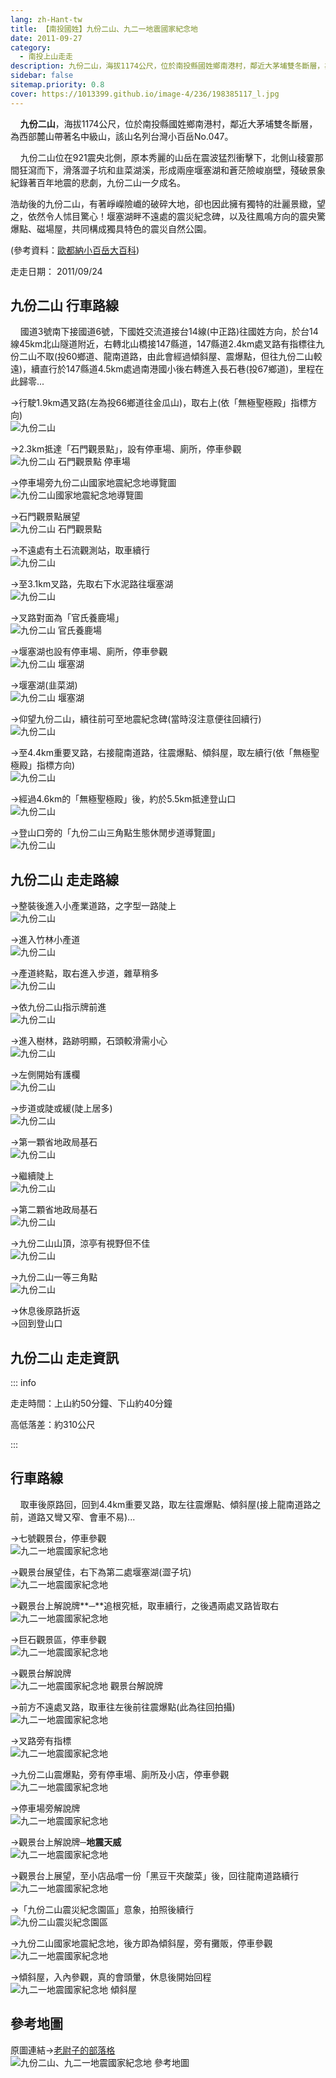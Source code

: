 ```yaml
---
lang: zh-Hant-tw
title: 【南投國姓】九份二山、九二一地震國家紀念地
date: 2011-09-27
category: 
  - 南投上山走走
description: 九份二山，海拔1174公尺，位於南投縣國姓鄉南港村，鄰近大茅埔雙冬斷層，為西部麓山帶著名中級山，該山名列台灣小百岳No.047。 九份二山位在921震央北側，原本秀麗的山岳在震波猛烈衝擊下，北側山稜霎那間狂瀉而下，滑落澀子坑和韭菜湖溪，形成兩座堰塞湖和蒼茫險峻崩壁，殘破景象紀錄著百年地震的悲劇，九份二山一夕成名。
sidebar: false
sitemap.priority: 0.8
cover: https://1013399.github.io/image-4/236/198385117_l.jpg
---
```


    **九份二山**，海拔1174公尺，位於南投縣國姓鄉南港村，鄰近大茅埔雙冬斷層，為西部麓山帶著名中級山，該山名列台灣小百岳No.047。  

    九份二山位在921震央北側，原本秀麗的山岳在震波猛烈衝擊下，北側山稜霎那間狂瀉而下，滑落澀子坑和韭菜湖溪，形成兩座堰塞湖和蒼茫險峻崩壁，殘破景象紀錄著百年地震的悲劇，九份二山一夕成名。

浩劫後的九份二山，有著崢嶸險巇的破碎大地，卻也因此擁有獨特的壯麗景緻，望之，依然令人怵目驚心！堰塞湖畔不遠處的震災紀念碑，以及往鳳鳴方向的震央驚爆點、磁場屋，共同構成獨具特色的震災自然公園。

(參考資料：[歐都納小百岳大百科](http://www.taiwan100mt.com/mountain.php?mountain=47))

走走日期： 2011/09/24

## 九份二山 行車路線
    國道3號南下接國道6號，下國姓交流道接台14線(中正路)往國姓方向，於台14線45km北山隧道附近，右轉北山橋接147縣道，147縣道2.4km處叉路有指標往九份二山不取(投60鄉道、龍南道路，由此會經過傾斜屋、震爆點，但往九份二山較遠)，續直行於147縣道4.5km處過南港國小後右轉進入長石巷(投67鄉道)，里程在此歸零...  

→行駛1.9km遇叉路(左為投66鄉道往金瓜山)，取右上(依「無極聖極殿」指標方向)  
![九份二山](https://1013399.github.io/image-4/236/198385101_l.jpg)

→2.3km抵達「石門觀景點」，設有停車場、廁所，停車參觀  
![九份二山 石門觀景點 停車場](https://1013399.github.io/image-4/236/198385102_l.jpg)

→停車場旁九份二山國家地震紀念地導覽圖  
![九份二山國家地震紀念地導覽圖](https://1013399.github.io/image-4/236/198385105_l.jpg)

→石門觀景點展望  
![九份二山 石門觀景點](https://1013399.github.io/image-4/236/198385107_l.jpg)

→不遠處有土石流觀測站，取車續行  
![九份二山](https://1013399.github.io/image-4/236/198385110_l.jpg)

→至3.1km叉路，先取右下水泥路往堰塞湖  
![九份二山](https://1013399.github.io/image-4/236/198385111_l.jpg)

→叉路對面為「官氏養鹿場」  
![九份二山 官氏養鹿場](https://1013399.github.io/image-4/236/198385113_l.jpg)

→堰塞湖也設有停車場、廁所，停車參觀  
![九份二山 堰塞湖](https://1013399.github.io/image-4/236/198385124_l.jpg)

→堰塞湖(韭菜湖)  
![九份二山 堰塞湖](https://1013399.github.io/image-4/236/198385117_l.jpg)

→仰望九份二山，續往前可至地震紀念碑(當時沒注意便往回續行)  
![九份二山](https://1013399.github.io/image-4/236/198385128_l.jpg)

→至4.4km重要叉路，右接龍南道路，往震爆點、傾斜屋，取左續行(依「無極聖極殿」指標方向)  
![九份二山](https://1013399.github.io/image-4/236/198385130_l.jpg)

→經過4.6km的「無極聖極殿」後，約於5.5km抵達登山口  
![九份二山](https://1013399.github.io/image-4/236/198385136_l.jpg)

→登山口旁的「九份二山三角點生態休閒步道導覽圖」  
![九份二山](https://1013399.github.io/image-4/236/198385168_l.jpg)  

## 九份二山 走走路線
→整裝後進入小產業道路，之字型一路陡上  
![九份二山](https://1013399.github.io/image-4/236/198385139_l.jpg)

→進入竹林小產道  
![九份二山](https://1013399.github.io/image-4/236/198385141_l.jpg)

→產道終點，取右進入步道，雜草稍多  
![九份二山](https://1013399.github.io/image-4/236/198385144_l.jpg)

→依九份二山指示牌前進  
![九份二山](https://1013399.github.io/image-4/236/198385147_l.jpg)

→進入樹林，路跡明顯，石頭較滑需小心  
![九份二山](https://1013399.github.io/image-4/236/198385150_l.jpg)

→左側開始有護欄  
![九份二山](https://1013399.github.io/image-4/236/198385152_l.jpg)

→步道或陡或緩(陡上居多)  
![九份二山](https://1013399.github.io/image-4/236/198385155_l.jpg)

→第一顆省地政局基石  
![九份二山](https://1013399.github.io/image-4/236/198385157_l.jpg)

→繼續陡上  
![九份二山](https://1013399.github.io/image-4/236/198385159_l.jpg)

→第二顆省地政局基石  
![九份二山](https://1013399.github.io/image-4/236/198385161_l.jpg)

→九份二山山頂，涼亭有視野但不佳  
![九份二山](https://1013399.github.io/image-4/236/198385162_l.jpg)

→九份二山一等三角點  
![九份二山](https://1013399.github.io/image-4/236/198385165_l.jpg)  

→休息後原路折返  
→回到登山口

## 九份二山 走走資訊

::: info

走走時間：上山約50分鐘、下山約40分鐘

高低落差：約310公尺

:::

## 行車路線
    取車後原路回，回到4.4km重要叉路，取左往震爆點、傾斜屋(接上龍南道路之前，道路又彎又窄、會車不易)...  

→七號觀景台，停車參觀  
![九二一地震國家紀念地](https://1013399.github.io/image-4/236/198385170_l.jpg)

→觀景台展望佳，右下為第二處堰塞湖(澀子坑)  
![九二一地震國家紀念地](https://1013399.github.io/image-4/236/198385172_l.jpg)

→觀景台上解說牌**─**追根究柢，取車續行，之後遇兩處叉路皆取右  
![九二一地震國家紀念地](https://1013399.github.io/image-4/236/198385174_l.jpg)

→巨石觀景區，停車參觀  
![九二一地震國家紀念地](https://1013399.github.io/image-4/236/198385176_l.jpg)

→觀景台解說牌  
![九二一地震國家紀念地 觀景台解說牌](https://1013399.github.io/image-4/236/198385177_l.jpg)

→前方不遠處叉路，取車往左後前往震爆點(此為往回拍攝)  
![九二一地震國家紀念地](https://1013399.github.io/image-4/236/198385178_l.jpg)

→叉路旁有指標  
![九二一地震國家紀念地](https://1013399.github.io/image-4/236/198385180_l.jpg)

→九份二山震爆點，旁有停車場、廁所及小店，停車參觀  
![九二一地震國家紀念地](https://1013399.github.io/image-4/236/198385182_l.jpg)

→停車場旁解說牌  
![九二一地震國家紀念地](https://1013399.github.io/image-4/236/198385181_l.jpg)

→觀景台上解說牌─**地震天威**  
![九二一地震國家紀念地](https://1013399.github.io/image-4/236/198385184_l.jpg)

→觀景台上展望，至小店品嚐一份「黑豆干夾酸菜」後，回往龍南道路續行  
![九二一地震國家紀念地](https://1013399.github.io/image-4/236/198385185_l.jpg)

→「九份二山震災紀念園區」意象，拍照後續行  
![九份二山震災紀念園區](https://1013399.github.io/image-4/236/198385186_l.jpg)

→九份二山國家地震紀念地，後方即為傾斜屋，旁有攤販，停車參觀  
![九二一地震國家紀念地](https://1013399.github.io/image-4/236/198385188_l.jpg)

→傾斜屋，入內參觀，真的會頭暈，休息後開始回程  
![九二一地震國家紀念地 傾斜屋](https://1013399.github.io/image-4/236/198385097_l.jpg)

## 參考地圖
原圖連結→[老尉子的部落格](http://blog.xuite.net/laoweiz/blog/15440569)  
![九份二山、九二一地震國家紀念地 參考地圖](https://1013399.github.io/image-4/236/198385795_l.jpg)